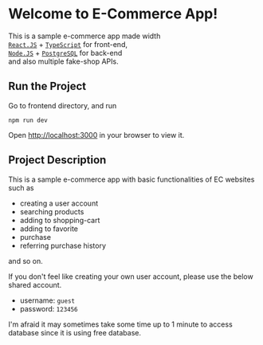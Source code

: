 # Welcome to E-Commerce App!

This is a sample e-commerce app made width<br/>
[`React.JS`](https://react.dev/) + [`TypeScript`](https://www.typescriptlang.org/) for front-end,<br/>
[`Node.JS`](https://nodejs.org/) + [`PostgreSQL`](https://www.postgresql.org/) for back-end<br/>
and also multiple fake-shop APIs.<br/>

## Run the Project

Go to frontend directory, and run

```
npm run dev
```

Open [http://localhost:3000](http://localhost:3000) in your browser to view it.

## Project Description

This is a sample e-commerce app with basic functionalities of EC websites such as

- creating a user account
- searching products
- adding to shopping-cart
- adding to favorite
- purchase
- referring purchase history

and so on.

If you don't feel like creating your own user account, please use the below shared account.

- username: `guest`
- password: `123456`

I'm afraid it may sometimes take some time up to 1 minute to access database since it is using free database.
